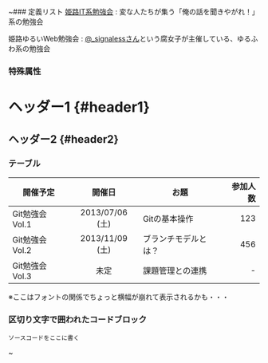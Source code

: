 ~### 定義リスト
[姫路IT系勉強会](http://histudy.doorkeeper.jp/)
:   変な人たちが集う「俺の話を聞きやがれ！」系の勉強会

姫路ゆるいWeb勉強会
:   [@_signalessさん](https://twitter.com/_signaless)という腐女子が主催している、ゆるふわ系の勉強会

### 特殊属性
ヘッダー1			{#header1}
============

ヘッダー2			{#header2}
------------

### テーブル  

| 開催予定        | 開催日          | お題                 | 参加人数|
| --------------- |:---------------:| -------------------- | -------:|
| Git勉強会 Vol.1 | 2013/07/06 (土) | Gitの基本操作        | 123     |
| Git勉強会 Vol.2 | 2013/11/09 (土) | ブランチモデルとは？ | 456     |
| Git勉強会 Vol.3 | 未定            | 課題管理との連携     | -       |
※ここはフォントの関係でちょっと横幅が崩れて表示されるかも・・・

### 区切り文字で囲われたコードブロック

~~~~
ソースコードをここに書く
~~~~
~